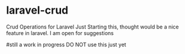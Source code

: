 # laravel-crud
Crud Operations for Laravel
Just Starting this, thought would be a nice feature in laravel. 
I am open for suggestions

#still a work in progress DO NOT use this just yet

